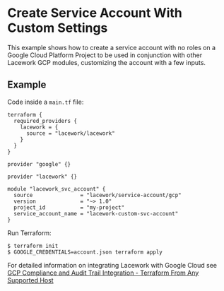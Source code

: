 # Create Service Account With Custom Settings

This example shows how to create a service account with no roles
on a Google Cloud Platform Project to be used in conjunction with
other Lacework GCP modules, customizing the account with a few inputs.

## Example

Code inside a `main.tf` file:

```hcl
terraform {
  required_providers {
    lacework = {
      source = "lacework/lacework"
    }
  }
}

provider "google" {}

provider "lacework" {}

module "lacework_svc_account" {
  source               = "lacework/service-account/gcp"
  version              = "~> 1.0"
  project_id           = "my-project"
  service_account_name = "lacework-custom-svc-account"
}
```

Run Terraform:
```
$ terraform init
$ GOOGLE_CREDENTIALS=account.json terraform apply
```

For detailed information on integrating Lacework with Google Cloud see [GCP Compliance and Audit Trail Integration - Terraform From Any Supported Host](https://support.lacework.com/hc/en-us/articles/360057065094-GCP-Compliance-and-Audit-Trail-Integration-Terraform-From-Any-Supported-Host)
